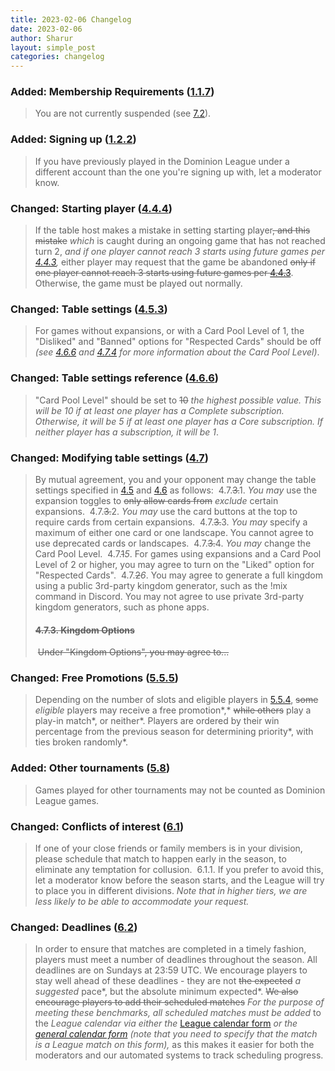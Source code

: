 ```yaml
---
title: 2023-02-06 Changelog
date: 2023-02-06
author: Sharur
layout: simple_post
categories: changelog
---
```

### Added: Membership Requirements ([1.1.7](/rules#1.1.7))

> You are not currently suspended (see [7.2](/rules#7.2)).

### Added: Signing up ([1.2.2](/rules#1.2.2))

> If you have previously played in the Dominion League under a different account than the one you're signing up with, let a moderator know.

### Changed: Starting player ([4.4.4](/rules#4.4.4))

> If the table host makes a mistake in setting starting player~~, and this mistake~~ *which* is caught during an ongoing game that has not reached turn 2, *and if one player cannot reach 3 starts using future games per [4.4.3](/rules#4.4.3),* either player may request that the game be abandoned ~~only if one player cannot reach 3 starts using future games per [4.4.3](/rules#4.4.3)~~. Otherwise, the game must be played out normally.

### Changed: Table settings ([4.5.3](/rules#4.5.3))

> For games without expansions, or with a Card Pool Level of 1, the "Disliked" and "Banned" options for "Respected Cards" should be off *(see [4.6.6](/rules#4.6.6) and [4.7.4](/rules#4.7.4) for more information about the Card Pool Level)*.

### Changed: Table settings reference ([4.6.6](/rules#4.6.6))

> "Card Pool Level" should be set to ~~10~~ *the highest possible value. This will be 10 if at least one player has a Complete subscription. Otherwise, it will be 5 if at least one player has a Core subscription. If neither player has a subscription, it will be 1*.

### Changed:  Modifying table settings ([4.7](/rules#4.7))

> By mutual agreement, you and your opponent may change the table settings specified in [4.5](/rules#4.5) and [4.6](/rules#4.6) as follows:
>﻿
> 4.7.~~3.~~1. _You may_ use the expansion toggles to ~~only allow cards from~~ _exclude_ certain expansions.
>﻿
> 4.7.~~3.~~2. _You may_ use the card buttons at the top to require cards from certain expansions.
>﻿
> 4.7.~~3.~~3. _You may_ specify a maximum of either one card or one landscape. You cannot agree to use deprecated cards or landscapes.
>﻿
> 4.7.~~3.~~4. _You may_ change the Card Pool Level.
>﻿
> 4.7.~~1~~_5_. For games using expansions and a Card Pool Level of 2 or higher, you may agree to turn on the "Liked" option for "Respected Cards".
>﻿﻿
> 4.7.~~2~~_6_. You may agree to generate a full kingdom using a public 3rd-party kingdom generator, such as the !mix command in Discord. You may not agree to use private 3rd-party kingdom generators, such as phone apps.
>﻿
> #### ~~4.7.3. Kingdom Options~~
>﻿
> ~~Under "Kingdom Options", you may agree to...~~

### Changed: Free Promotions ([5.5.5](/rules#5.5.5))

> Depending on the number of slots and eligible players in [5.5.4](/rules#5.5.4), ~~some~~ *eligible* players may receive a free promotion*,* ~~while others~~ play a play-in match*, or neither*. Players are ordered by their win percentage from the previous season for determining priority*, with ties broken randomly*.

### Added: Other tournaments ([5.8](/rules#5.8))

> Games played for other tournaments may not be counted as Dominion League games.

### Changed: Conflicts of interest ([6.1](/rules#6.1))

> If one of your close friends or family members is in your division, please schedule that match to happen early in the season, to eliminate any temptation for collusion.
>﻿
> 6.1.1. If you prefer to avoid this, let a moderator know before the season starts, and the League will try to place you in different divisions. *Note that in higher tiers, we are less likely to be able to accommodate your request.*

### Changed: Deadlines ([6.2](/rules#6.2))

> In order to ensure that matches are completed in a timely fashion, players must meet a number of deadlines throughout the season. All deadlines are on Sundays at 23:59 UTC. We encourage players to stay well ahead of these deadlines - they are not ~~the expected~~ *a suggested* pace*, but the absolute minimum expected*. ~~We also encourage players to add their scheduled matches~~ *For the purpose of meeting these benchmarks, all scheduled matches must be added* to the *League calendar via either the* [League calendar form](/calendar/form) *or the [general calendar form](https://docs.google.com/forms/d/e/1FAIpQLScw-U_gquzImZfwVoVmJVNbYr_oqK9gD9l2X11Hbf9J9lvuNw/viewform) (note that you need to specify that the match is a League match on this form),* as this makes it easier for both the moderators and our automated systems to track scheduling progress.